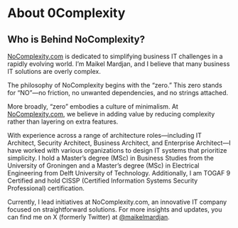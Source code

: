 # About 0Complexity

## Who is Behind NoComplexity?

[NoComplexity.com](https://nocomplexity.com/) is dedicated to simplifying business IT challenges in a rapidly evolving world. I’m Maikel Mardjan, and I believe that many business IT solutions are overly complex.


The philosophy of NoComplexity begins with the “zero.” This zero stands for “NO”—no friction, no unwanted dependencies, and no strings attached.

More broadly, “zero” embodies a culture of minimalism. At [NoComplexity.com](https://nocomplexity.com/), we believe in adding value by reducing complexity rather than layering on extra features.

With experience across a range of architecture roles—including IT Architect, Security Architect, Business Architect, and Enterprise Architect—I have worked with various organizations to design IT systems that prioritize simplicity. I hold a Master’s degree (MSc) in Business Studies from the University of Groningen and a Master’s degree (MSc) in Electrical Engineering from Delft University of Technology. Additionally, I am TOGAF 9 Certified and hold CISSP (Certified Information Systems Security Professional) certification.

Currently, I lead initiatives at NoComplexity.com, an innovative IT company focused on straightforward solutions. For more insights and updates, you can find me on X (formerly Twitter) at [@maikelmardjan](https://X.com/maikelmardjan).

